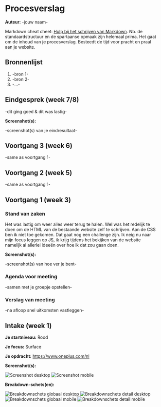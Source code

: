# Procesverslag
**Auteur:** -jouw naam-

Markdown cheat cheet: [Hulp bij het schrijven van Markdown](https://github.com/adam-p/markdown-here/wiki/Markdown-Cheatsheet). Nb. de standaardstructuur en de spartaanse opmaak zijn helemaal prima. Het gaat om de inhoud van je procesverslag. Besteedt de tijd voor pracht en praal aan je website.



## Bronnenlijst
1. -bron 1-
2. -bron 2-
3. -...-



## Eindgesprek (week 7/8)

-dit ging goed & dit was lastig-

**Screenshot(s):**

-screenshot(s) van je eindresultaat-



## Voortgang 3 (week 6)

-same as voortgang 1-



## Voortgang 2 (week 5)

-same as voortgang 1-



## Voortgang 1 (week 3)

### Stand van zaken

Het was lastig om weer alles weer terug te halen. Wel was het redelijk te doen om de HTML van de bestaande website zelf te schrijven.
Aan de CSS ben ik niet toe gekomen. Dat gaat nog een challenge zijn.
Ik neig nu naar mijn focus leggen op JS, ik krijg tijdens het bekijken van de website namelijk al allerlei ideeën over hoe ik dat zou gaan doen.

**Screenshot(s):**

-screenshot(s) van hoe ver je bent-

### Agenda voor meeting

-samen met je groepje opstellen-

### Verslag van meeting

-na afloop snel uitkomsten vastleggen-



## Intake (week 1)

**Je startniveau:** Rood

**Je focus:** Surface

**Je opdracht:** https://www.oneplus.com/nl

**Screenshot(s):**

![Screenshot desktop](images/mdoneplusdesktop.png)
![Screenshot mobile](images/mdoneplusmobile.png)

**Breakdown-schets(en):**

![Breakdownschets globaal desktop](images/mdbreakdownglobal.png)
![Breakdownschets detail desktop](images/mdbreakdowndetail.png)
![Breakdownschets globaal mobile](images/mdbreakdownglobalmobile.png)
![Breakdownschets detail mobile](images/mdbreakdowndetailmobile.png)
